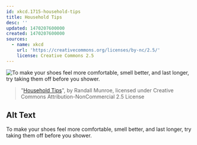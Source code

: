 ```yaml
---
id: xkcd.1715-household-tips
title: Household Tips
desc: ''
updated: 1470207600000
created: 1470207600000
sources:
  - name: xkcd
    url: 'https://creativecommons.org/licenses/by-nc/2.5/'
    license: Creative Commons 2.5
---
```

![To make your shoes feel more comfortable, smell better, and last longer, try taking them off before you shower.](https://imgs.xkcd.com/comics/household_tips.png)
> "[Household Tips](https://xkcd.com/1715/)", by Randall Munroe, licensed under Creative Commons Attribution-NonCommercial 2.5 License

## Alt Text
To make your shoes feel more comfortable, smell better, and last longer, try taking them off before you shower.
